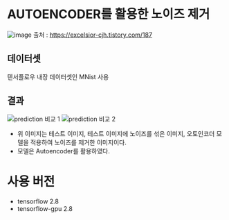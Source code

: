 # AUTOENCODER를 활용한 노이즈 제거 
![image](https://github.com/NamOhSeung/Oh-Seung-Nam/assets/98510923/cc920e0f-a05a-4dcb-af94-92f5704ce305)
출처 : https://excelsior-cjh.tistory.com/187

## 데이터셋
텐서플로우 내장 데이터셋인 MNist 사용

## 결과
![prediction 비교 1](https://github.com/NamOhSeung/Oh-Seung-Nam/assets/98510923/792c8af4-44a0-4735-9609-1fd0d5a42494)
![prediction 비교 2](https://github.com/NamOhSeung/Oh-Seung-Nam/assets/98510923/4fe0b32c-2340-48c9-b550-e1aabe529bcb)

- 위 이미지는 테스트 이미지, 테스트 이미지에 노이즈를 섞은 이미지, 오토인코더 모델을 적용하여 노이즈를 제거한 이미지이다.
- 모델은 Autoencoder를 활용하였다.

# 사용 버전
- tensorflow 2.8
- tensorflow-gpu 2.8
